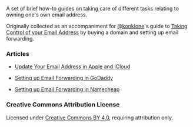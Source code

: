 A set of brief how-to guides on taking care of different tasks relating to owning one's own email address.

Originally collected as an accompaniment for [@konklone](/konklone)'s guide to [Taking Control of your Email Address](https://konklone.com/post/take-control-of-your-email-address) by buying a domain and setting up email forwarding.

### Articles

* [Update Your Email Address in Apple and iCloud](icloud#update-your-email-address-in-apple-and-icloud)

* [Setting up Email Forwarding in GoDaddy](godaddy#setting-up-email-forwarding-in-godaddy)

* [Setting up Email Forwarding in Namecheap](namecheap#setting-up-email-forwarding-in-namecheap)


### Creative Commons Attribution License

Licensed under [Creative Commons BY 4.0](http://creativecommons.org/licenses/by/4.0/), requiring attribution only.
